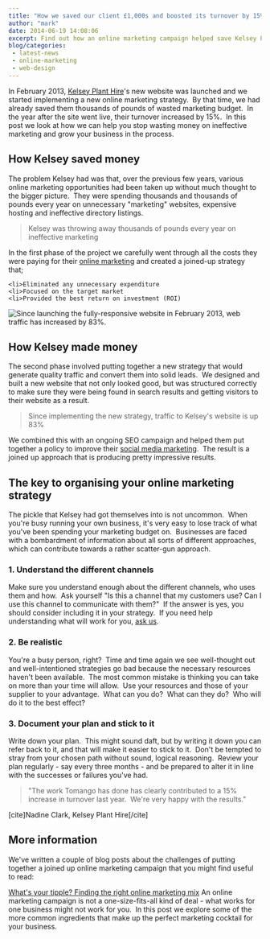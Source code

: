 ```yaml
---
title: "How we saved our client £1,000s and boosted its turnover by 15%"
author: "mark"
date: 2014-06-19 14:08:06
excerpt: Find out how an online marketing campaign helped save Kelsey Plant Hire £1,000s and boosted turnover by 15%.
blog/categories: 
 - latest-news
 - online-marketing
 - web-design
---
```


In February 2013, [Kelsey Plant Hire](http://www.tomango.co.uk/created/kelsey-plant-hire/)'s new website was launched and we started implementing a new online marketing strategy.  By that time, we had already saved them thousands of pounds of wasted marketing budget.  In the year after the site went live, their turnover increased by 15%.  In this post we look at how we can help you stop wasting money on ineffective marketing and grow your business in the process.

## How Kelsey __saved__ money

The problem Kelsey had was that, over the previous few years, various online marketing opportunities had been taken up without much thought to the bigger picture.  They were spending thousands and thousands of pounds every year on unnecessary "marketing" websites, expensive hosting and ineffective directory listings.

> Kelsey was throwing away thousands of pounds every year on ineffective marketing

In the first phase of the project we carefully went through all the costs they were paying for their [online marketing](http://www.tomango.co.uk/creates/online-marketing/) and created a joined-up strategy that;

	<li>Eliminated any unnecessary expenditure
	<li>Focused on the target market
	<li>Provided the best return on investment (ROI)


![](images/blog/kelsey-slider1.jpg "Since launching the fully-responsive website in February 2013, web traffic has increased by 83%.")

## How Kelsey __made__ money

The second phase involved putting together a new strategy that would generate quality traffic and convert them into solid leads.  We designed and built a new website that not only looked good, but was structured correctly to make sure they were being found in search results and getting visitors to their website as a result.

> Since implementing the new strategy, traffic to Kelsey's website is up 83%

We combined this with an ongoing SEO campaign and helped them put together a policy to improve their [social media marketing](http://www.tomango.co.uk/creates/online-marketing/social-media/).  The result is a joined up approach that is producing pretty impressive results.

## The key to organising your online marketing strategy

The pickle that Kelsey had got themselves into is not uncommon.  When you're busy running your own business, it's very easy to lose track of what you've been spending your marketing budget on.  Businesses are faced with a bombardment of information about all sorts of different approaches, which can contribute towards a rather scatter-gun approach.

### 1. Understand the different channels

Make sure you understand enough about the different channels, who uses them and how.  Ask yourself "Is this a channel that my customers use? Can I use this channel to communicate with them?"  If the answer is yes, you should consider including it in your strategy.  If you need help understanding what will work for you, [ask us](mailto:hello@tomango.co.uk).

### 2. Be realistic

You're a busy person, right?  Time and time again we see well-thought out and well-intentioned strategies go bad because the necessary resources haven't been available.  The most common mistake is thinking you can take on more than your time will allow.  Use your resources and those of your supplier to your advantage.  What can you do?  What can they do?  Who will do it to the best effect?

### 3. Document your plan and stick to it

Write down your plan.  This might sound daft, but by writing it down you can refer back to it, and that will make it easier to stick to it.  Don't be tempted to stray from your chosen path without sound, logical reasoning.  Review your plan regularly - say every three months - and be prepared to alter it in line with the successes or failures you've had.

> "The work Tomango has done has clearly contributed to a 15% increase in turnover last year.  We're very happy with the results."

[cite]Nadine Clark, Kelsey Plant Hire[/cite]


## More information

We've written a couple of blog posts about the challenges of putting together a joined up online marketing campaign that you might find useful to read:

[What's your tipple? Finding the right online marketing mix](http://www.tomango.co.uk/thinks/whats-tipple-finding-right-online-marketing-mix/)
An online marketing campaign is not a one-size-fits-all kind of deal - what works for one business might not work for you.  In this post we explore some of the more common ingredients that make up the perfect marketing cocktail for your business.


